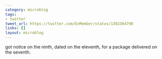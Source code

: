 ```yaml
---
category: microblog
tags:
- twitter
tweet_url: https://twitter.com/ExMember/status/1302364790
links: []
layout: microblog
---
```

got notice on the ninth, dated on the eleventh, for a package delivered on the seventh.
